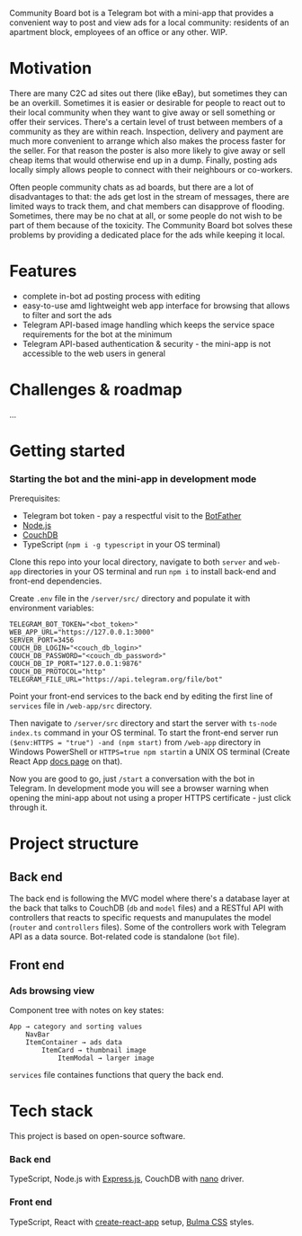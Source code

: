 Community Board bot is a Telegram bot with a mini-app that provides a convenient way to post and view ads for a local community: residents of an apartment block, employees of an office or any other. WIP.

# Motivation
There are many C2C ad sites out there (like eBay), but sometimes they can be an overkill. Sometimes it is easier or desirable for people to react out to their local community when they want to give away or sell something or offer their services. There's a certain level of trust between members of a community as they are within reach. Inspection, delivery and payment are much more convenient to arrange which also makes the process faster for the seller. For that reason the poster is also more likely to give away or sell cheap items that would otherwise end up in a dump. Finally, posting ads locally simply allows people to connect with their neighbours or co-workers.

Often people community chats as ad boards, but there are a lot of disadvantages to that: the ads get lost in the stream of messages, there are limited ways to track them, and chat members can disapprove of flooding. Sometimes, there may be no chat at all, or some people do not wish to be part of them because of the toxicity. The Community Board bot solves these problems by providing a dedicated place for the ads while keeping it local.

# Features
* complete in-bot ad posting process with editing
* easy-to-use amd lightweight web app interface for browsing that allows to filter and sort the ads
* Telegram API-based image handling which keeps the service space requirements for the bot at the minimum
* Telegram API-based authentication & security - the mini-app is not accessible to the web users in general

# Challenges & roadmap

...

# Getting started

### Starting the bot and the mini-app in development mode

Prerequisites:
* Telegram bot token - pay a respectful visit to the [BotFather](https://t.me/BotFather)
* [Node.js](https://nodejs.org/en)
* [CouchDB](https://couchdb.apache.org/)
* TypeScript (`npm i -g typescript` in your OS terminal)

Clone this repo into your local directory, navigate to both `server` and `web-app` directories in your OS terminal and run `npm i` to install back-end and front-end dependencies. 

Create `.env` file in the `/server/src/` directory and populate it with environment variables:

```
TELEGRAM_BOT_TOKEN="<bot_token>"
WEB_APP_URL="https://127.0.0.1:3000"
SERVER_PORT=3456
COUCH_DB_LOGIN="<couch_db_login>"
COUCH_DB_PASSWORD="<couch_db_password>"
COUCH_DB_IP_PORT="127.0.0.1:9876"
COUCH_DB_PROTOCOL="http"
TELEGRAM_FILE_URL="https://api.telegram.org/file/bot"
```
Point your front-end services to the back end by editing the first line of `services` file in `/web-app/src` directory.

Then navigate to `/server/src` directory and start the server with `ts-node index.ts` command in your OS terminal. To start the front-end server run `($env:HTTPS = "true") -and (npm start)` from `/web-app` directory in Windows PowerShell or `HTTPS=true npm start`in a UNIX OS terminal (Create React App [docs page](https://create-react-app.dev/docs/using-https-in-development) on that).

Now you are good to go, just `/start` a conversation with the bot in Telegram. In development mode you will see a browser warning when opening the mini-app about not using a proper HTTPS certificate - just click through it.

# Project structure

## Back end

The back end is following the MVC model where there's a database layer at the back that talks to CouchDB (`db` and `model` files) and a RESTful API with controllers that reacts to specific requests and manupulates the model (`router` and `controllers` files). Some of the controllers work with Telegram API as a data source. Bot-related code is standalone (`bot` file).

## Front end

### Ads browsing view

Component tree with notes on key states:
```
App → category and sorting values
    NavBar
    ItemContainer → ads data
        ItemCard → thumbnail image
            ItemModal → larger image
```
`services` file containes functions that query the back end.

# Tech stack

This project is based on open-source software. 

### Back end
TypeScript, Node.js with [Express.js](http://expressjs.com/), CouchDB with [nano](https://www.npmjs.com/package/nano#nanodbcreatename-callback) driver.

### Front end
TypeScript, React with [create-react-app](https://create-react-app.dev/) setup, [Bulma CSS](https://bulma.io/) styles.

